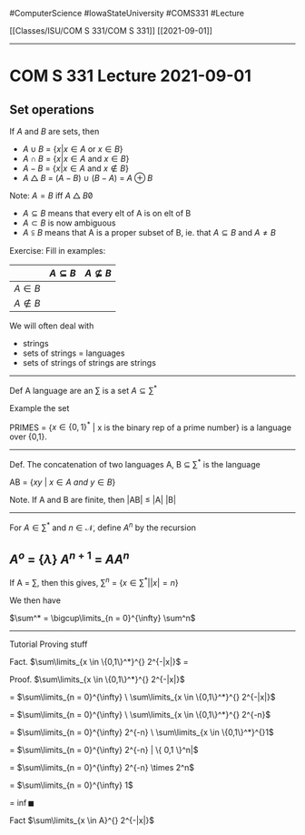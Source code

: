 #ComputerScience  #IowaStateUniversity  #COMS331 
#Lecture

[[Classes/ISU/COM S 331/COM S 331]] [[2021-09-01]]

---

# COM S 331 Lecture 2021-09-01

## Set operations

If $A$ and $B$ are sets, then 
- $A \cup B$ = {$x | x \in A$ or $x \in B$}
- $A \cap B$ = {$x | x \in A$ and $x \in B$}
- $A - B$ = {$x | x \in A$ and  $x \not\in B$}
- $A \bigtriangleup B$ = ($A - B$) $\cup$ ($B - A$) = $A \oplus B$

Note: $A = B$ iff $A \bigtriangleup B \not0$

- $A \subseteq B$ means that every elt of A is on elt of B
- $A \subset B$ is now ambiguous
- $A \subseteqq B$ means that A is a proper subset of B, ie. that $A \subseteq B$ and $A \not= B$

Exercise: Fill in examples:
	
|        | $A \subseteq B$ | $A \not\subseteq B$ |
| ------ | ------------- | ---------------------- |
| $A \in B$     |                 |                        |
| $A \not\in B$ |                 |                        |

We will often deal with 

- strings
- sets of strings = languages
- sets of strings of strings are strings

---
Def A language are an $\sum$ is a set $A \subseteq \sum^*$

Example the set

PRIMES = {$x \in \{0, 1\}^*$ | x is the binary rep of a prime number} is a language over {0,1}.

---
Def. The concatenation of two languages A, B $\subseteq$ $\sum^*$ is the language

AB = {$xy\ |\ x \in A\ and\ y \in B$}

Note. If A and B are finite, then 
|AB| $\leq$ |A| |B| 

---

For $A \in \sum^*$ and $n \in \mathcal{N}$, define $A^n$ by the recursion

$A^o$ = {$\lambda$}
$A^{n +1}$ = $A A^{n}$
---

If A = $\sum$, then this gives,
$\sum^n$ = {$x \in \sum^* | |x | = n$}

We then have

$\sum^* = \bigcup\limits_{n = 0}^{\infty} \sum^n$

---

Tutorial Proving stuff


Fact. $\sum\limits_{x \in \{0,1\}^*}^{} 2^{-|x|}$ =

Proof.
 $\sum\limits_{x \in \{0,1\}^*}^{} 2^{-|x|}$ 
 
 = $\sum\limits_{n = 0}^{\infty} \ \sum\limits_{x \in \{0,1\}^*}^{} 2^{-|x|}$ 

=   $\sum\limits_{n = 0}^{\infty} \ \sum\limits_{x \in \{0,1\}^*}^{} 2^{-n}$

=   $\sum\limits_{n = 0}^{\infty} 2^{-n} \ \sum\limits_{x \in \{0,1\}^*}^{}1$

=  $\sum\limits_{n = 0}^{\infty} 2^{-n} | \{ 0,1 \}^n|$ 	

=  $\sum\limits_{n = 0}^{\infty} 2^{-n} \times 2^n$

=  $\sum\limits_{n = 0}^{\infty} 1$

= $\inf \blacksquare$


Fact
$\sum\limits_{x \in A}^{} 2^{-|x|}$

